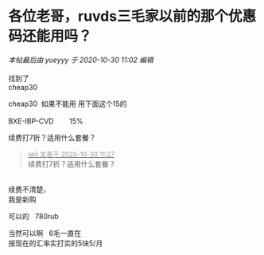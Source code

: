 # 各位老哥，ruvds三毛家以前的那个优惠码还能用吗？


<i class="pstatus"> 本帖最后由 yueyyy 于 2020-10-30 11:02 编辑 </i><br />
<br />
找到了<br />
cheap30<img id="aimg_m63eG" onclick="zoom(this, this.src, 0, 0, 0)" class="zoom" src="https://cdn.jsdelivr.net/gh/hishis/forum-master/public/images/patch.gif" onmouseover="img_onmouseoverfunc(this)" onload="thumbImg(this)" border="0" alt="" />

cheap30&nbsp;&nbsp;如果不能用 用下面这个15的&nbsp; &nbsp; &nbsp; &nbsp; <br />
<br />
BXE-IBP-CVD&nbsp; &nbsp; &nbsp; &nbsp; 15%&nbsp; &nbsp;

续费打7折？适用什么套餐？

<div class="quote"><blockquote><font size="2"><a href="https://www.hostloc.com/forum.php?mod=redirect&amp;goto=findpost&amp;pid=9374282&amp;ptid=760150" target="_blank"><font color="#999999">iwil 发表于 2020-10-30 11:27</font></a></font><br />
续费打7折？适用什么套餐？</blockquote></div><br />
续费不清楚，<br />
我是新购<img id="aimg_sV3x1" onclick="zoom(this, this.src, 0, 0, 0)" class="zoom" src="https://cdn.jsdelivr.net/gh/hishis/forum-master/public/images/patch.gif" onmouseover="img_onmouseoverfunc(this)" onload="thumbImg(this)" border="0" alt="" />

可以的&nbsp; &nbsp;780rub

当然可以啊&nbsp; &nbsp;6毛一直在<br />
按现在的汇率实打实的5块5/月
